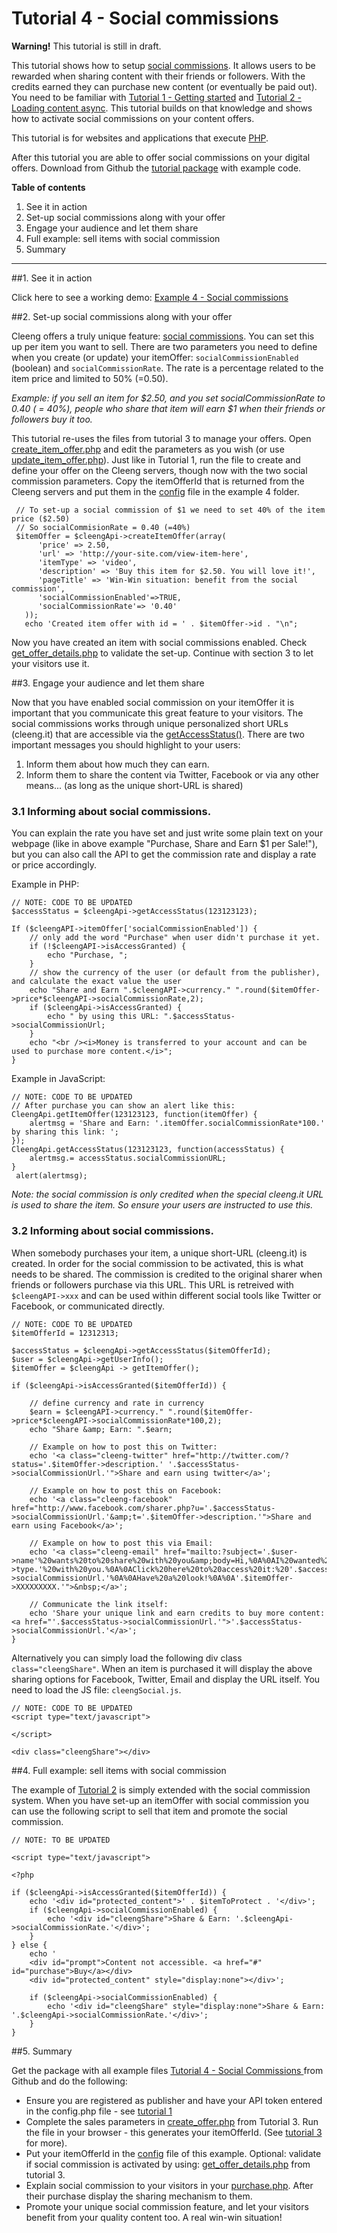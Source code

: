Tutorial 4 - Social commissions
==========================================================


<div class="alert-message warning">
<p><strong>Warning!</strong> This tutorial is still in draft.</p>
</div>


This tutorial shows how to setup [social commissions](http://cleeng.com/us/featues/social-commissions/). It allows users to be rewarded when sharing content with their friends or followers. With the credits earned they can purchase new content (or eventually be paid out). You need to be familiar with [Tutorial 1 - Getting started](/Tutorials/01_Getting_started_with_Cleeng) and [Tutorial 2 - Loading content async](/Tutorials/02_Loading_content_async). This tutorial builds on that knowledge and shows how to activate social commissions on your content offers.

This tutorial is for websites and applications that execute [PHP](http://php.net).

After this tutorial you are able to offer social commissions on your digital offers. Download from Github the [tutorial package](https://github.com/Cleeng/cleeng-api-tutorials/zipball/master) with example code.

**Table of contents**

1. See it in action
2. Set-up social commissions along with your offer
3. Engage your audience and let them share
4. Full example: sell items with social commission
5. Summary

---

##1. See it in action

Click here to see a working demo: [Example 4 - Social commissions]()

##2. Set-up social commissions along with your offer

Cleeng offers a truly unique feature: [social commissions](http://cleeng.com/us/features/social-commission/). You can set this up per item you want to sell. There are two parameters you need to define when you create (or update) your itemOffer: `socialCommissionEnabled` (boolean) and `socialCommissionRate`. The rate is a percentage related to the item price and limited to 50% (=0.50).

*Example: if you sell an item for $2.50, and you set socialCommissionRate to 0.40 ( = 40%), people who share that item will earn $1 when their friends or followers buy it too.*

This tutorial re-uses the files from tutorial 3 to manage your offers. Open [create_item_offer.php]() and edit the parameters as you wish (or use [update_item_offer.php]()). Just like in Tutorial 1, run the file to create and define your offer on the Cleeng servers, though now with the two social commission parameters. Copy the itemOfferId that is returned from the Cleeng servers and put them in the [config]() file in the example 4 folder.

	 // To set-up a social commission of $1 we need to set 40% of the item price ($2.50)
	 // So socialCommisionRate = 0.40 (=40%)
     $itemOffer = $cleengApi->createItemOffer(array(
          'price' => 2.50,
          'url' => 'http://your-site.com/view-item-here',
          'itemType' => 'video',
          'description' => 'Buy this item for $2.50. You will love it!',
          'pageTitle' => 'Win-Win situation: benefit from the social commission',
          'socialCommissionEnabled'=>TRUE,
          'socialCommissionRate'=> '0.40'
       ));
       echo 'Created item offer with id = ' . $itemOffer->id . "\n";

Now you have created an item with social commissions enabled.  Check [get_offer_details.php]() to validate the set-up. Continue with section 3 to let your visitors use it.

##3. Engage your audience and let them share

Now that you have enabled social commission on your itemOffer it is important that you communicate this great feature to your visitors. The social commissions works through unique personalized short URLs (cleeng.it) that are accessible via the [getAccessStatus()](/Reference/Query_API/Functions/getAccessStatus). There are two important messages you should highlight to your users:

1. Inform them about how much they can earn.
2. Inform them to share the content via Twitter, Facebook or via any other means... (as long as the unique short-URL is shared)

### 3.1 Informing about social commissions.
You can explain the rate you have set and just write some plain text on your webpage (like in above example "Purchase, Share and Earn $1 per Sale!"), but you can also call the API to get the commission rate and display a rate or price accordingly.

Example in PHP:

	// NOTE: CODE TO BE UPDATED
	$accessStatus = $cleengApi->getAccessStatus(123123123);

	If ($cleengAPI->itemOffer['socialCommissionEnabled']) {
		// only add the word "Purchase" when user didn't purchase it yet.
		if (!$cleengAPI->isAccessGranted) {
			echo "Purchase, ";
		}
		// show the currency of the user (or default from the publisher), and calculate the exact value the user
		echo "Share and Earn ".$cleengAPI->currency." ".round($itemOffer->price*$cleengAPI->socialCommissionRate,2);
		if ($cleengApi->isAccessGranted) {
			echo " by using this URL: ".$accessStatus->socialCommissionUrl; 
		}
		echo "<br /><i>Money is transferred to your account and can be used to purchase more content.</i>";
	}


Example in JavaScript:

	// NOTE: CODE TO BE UPDATED
	// After purchase you can show an alert like this:
	CleengApi.getItemOffer(123123123, function(itemOffer) {
		alertmsg = 'Share and Earn: '.itemOffer.socialCommissionRate*100.' by sharing this link: ';
	});
	CleengApi.getAccessStatus(123123123, function(accessStatus) {
		alertmsg.= accessStatus.socialCommissionURL;
	}
     alert(alertmsg);
		
*Note: the social commission is only credited when the special cleeng.it URL is used to share the item. So ensure your users are instructed to use this.*

### 3.2 Informing about social commissions.
When somebody purchases your item, a unique short-URL (cleeng.it) is created. In order for the social commission to be activated, this is what needs to be shared. The commission is credited to the original sharer when friends or followers purchase via this URL. This URL is retreived with `$cleengAPI->xxx` and can be used within different social tools like Twitter or Facebook, or communicated directly.

	// NOTE: CODE TO BE UPDATED
	$itemOfferId = 12312313;
	
	$accessStatus = $cleengApi->getAccessStatus($itemOfferId);
	$user = $cleengApi->getUserInfo();
	$itemOffer = $cleengApi -> getItemOffer();

	if ($cleengApi->isAccessGranted($itemOfferId)) {

		// define currency and rate in currency
		$earn = $cleengAPI->currency." ".round($itemOffer->price*$cleengAPI->socialCommissionRate*100,2);
		echo "Share &amp; Earn: ".$earn;

		// Example on how to post this on Twitter:
		echo '<a class="cleeng-twitter" href="http://twitter.com/?status='.$itemOffer->description.' '.$accessStatus->socialCommissionUrl.'">Share and earn using twitter</a>';

		// Example on how to post this on Facebook:
		echo '<a class="cleeng-facebook" href="http://www.facebook.com/sharer.php?u='.$accessStatus->socialCommissionUrl.'&amp;t='.$itemOffer->description.'">Share and earn using Facebook</a>';

		// Example on how to post this via Email:
		echo '<a class="cleeng-email" href="mailto:?subject='.$user->name'%20wants%20to%20share%20with%20you&amp;body=Hi,%0A%0AI%20wanted%20to%20share%20this%20'.$itemOffer->type.'%20with%20you.%0A%0AClick%20here%20to%20access%20it:%20'.$accessStatus->socialCommissionUrl.'%0A%0AHave%20a%20look!%0A%0A'.$itemOffer->XXXXXXXXX.'">&nbsp;</a>';

		// Communicate the link itself:
		echo 'Share your unique link and earn credits to buy more content: <a href="'.$accessStatus->socialCommissionUrl.'">'.$accessStatus->socialCommissionUrl.'</a>';
	}

Alternatively you can simply load the following div class `class="cleengShare"`. When an item is purchased it will display the above sharing options for Facebook, Twitter, Email and display the URL itself. You need to load the JS file: `cleengSocial.js`.

	// NOTE: CODE TO BE UPDATED	
	<script type="text/javascript">

	</script>

	<div class="cleengShare"></div>


##4. Full example: sell items with social commission

The example of [Tutorial 2](/example/01/purchase.php) is simply extended with the social commission system. When you have set-up an itemOffer with social commission you can use the following script to sell that item and promote the social commission.

	// NOTE: TO BE UPDATED

	<script type="text/javascript">

	<?php

	if ($cleengApi->isAccessGranted($itemOfferId)) {
   		echo '<div id="protected_content">' . $itemToProtect . '</div>';
   		if ($cleengApi->socialCommissionEnabled) {
	   		echo '<div id="cleengShare">Share & Earn: '.$cleengApi->socialCommissionRate.'</div>';
		}
	} else {
  		echo '
   		<div id="prompt">Content not accessible. <a href="#" id="purchase">Buy</a></div>
   		<div id="protected_content" style="display:none"></div>';

		if ($cleengApi->socialCommissionEnabled) {
	   		echo '<div id="cleengShare" style="display:none">Share & Earn: '.$cleengApi->socialCommissionRate.'</div>';
		}
	}



##5. Summary

Get the package with all example files [Tutorial 4 - Social Commissions ](https://github.com/Cleeng/cleeng-api-tutorials/zipball/master) from Github and do the following:

* Ensure you are registered as publisher and have your API token entered in the config.php file - see [tutorial 1](/Tutorials/01_Getting_started_with_Cleeng)
* Complete the sales parameters in [create_offer.php]() from Tutorial 3. Run the file in your browser - this generates your itemOfferId. (See [tutorial 3]() for more).
* Put your itemOfferId in the [config]() file of this example. Optional: validate if social commission is activated by using: [get_offer_details.php](http://github.com/cleeng) from tutorial 3.
* Explain social commission to your visitors in your [purchase.php](). After their purchase display the sharing mechanism to them.
* Promote your unique social commission feature, and let your visitors benefit from your quality content too. A real win-win situation!